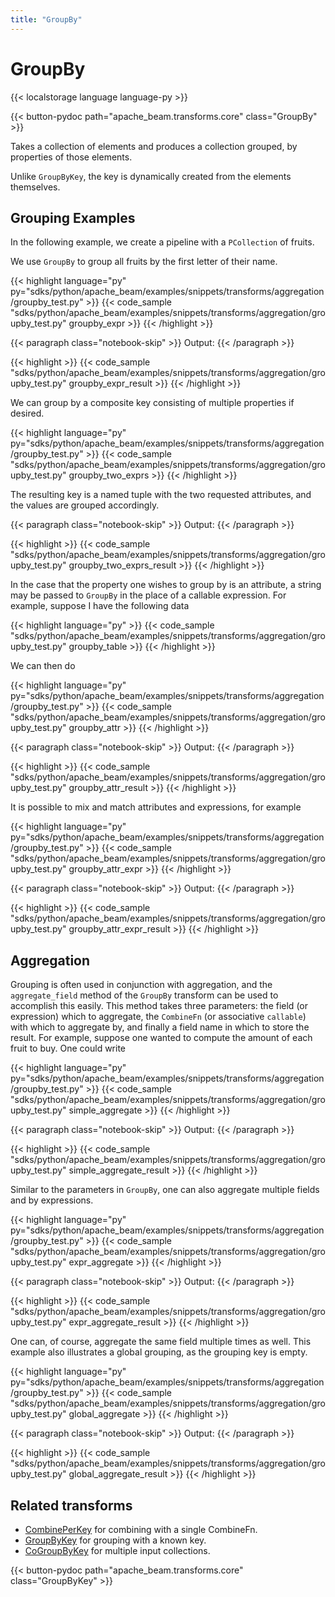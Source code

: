```yaml
---
title: "GroupBy"
---
```


<!--
Licensed under the Apache License, Version 2.0 (the "License");
you may not use this file except in compliance with the License.
You may obtain a copy of the License at

http://www.apache.org/licenses/LICENSE-2.0

Unless required by applicable law or agreed to in writing, software
distributed under the License is distributed on an "AS IS" BASIS,
WITHOUT WARRANTIES OR CONDITIONS OF ANY KIND, either express or implied.
See the License for the specific language governing permissions and
limitations under the License.
-->

# GroupBy

{{< localstorage language language-py >}}

{{< button-pydoc path="apache_beam.transforms.core" class="GroupBy" >}}

Takes a collection of elements and produces a collection grouped,
by properties of those elements.

Unlike `GroupByKey`, the key is dynamically created from the elements themselves.

## Grouping Examples

In the following example, we create a pipeline with a `PCollection` of fruits.

We use `GroupBy` to group all fruits by the first letter of their name.

{{< highlight language="py" py="sdks/python/apache_beam/examples/snippets/transforms/aggregation/groupby_test.py" >}}
{{< code_sample "sdks/python/apache_beam/examples/snippets/transforms/aggregation/groupby_test.py" groupby_expr >}}
{{< /highlight >}}

{{< paragraph class="notebook-skip" >}}
Output:
{{< /paragraph >}}

{{< highlight >}}
{{< code_sample "sdks/python/apache_beam/examples/snippets/transforms/aggregation/groupby_test.py" groupby_expr_result >}}
{{< /highlight >}}

We can group by a composite key consisting of multiple properties if desired.

{{< highlight language="py" py="sdks/python/apache_beam/examples/snippets/transforms/aggregation/groupby_test.py" >}}
{{< code_sample "sdks/python/apache_beam/examples/snippets/transforms/aggregation/groupby_test.py" groupby_two_exprs >}}
{{< /highlight >}}

The resulting key is a named tuple with the two requested attributes, and the
values are grouped accordingly.

{{< paragraph class="notebook-skip" >}}
Output:
{{< /paragraph >}}

{{< highlight >}}
{{< code_sample "sdks/python/apache_beam/examples/snippets/transforms/aggregation/groupby_test.py" groupby_two_exprs_result >}}
{{< /highlight >}}

In the case that the property one wishes to group by is an attribute, a string
may be passed to `GroupBy` in the place of a callable expression. For example,
suppose I have the following data

{{< highlight language="py" >}}
{{< code_sample "sdks/python/apache_beam/examples/snippets/transforms/aggregation/groupby_test.py" groupby_table >}}
{{< /highlight >}}

We can then do

{{< highlight language="py" py="sdks/python/apache_beam/examples/snippets/transforms/aggregation/groupby_test.py" >}}
{{< code_sample "sdks/python/apache_beam/examples/snippets/transforms/aggregation/groupby_test.py" groupby_attr >}}
{{< /highlight >}}

{{< paragraph class="notebook-skip" >}}
Output:
{{< /paragraph >}}

{{< highlight >}}
{{< code_sample "sdks/python/apache_beam/examples/snippets/transforms/aggregation/groupby_test.py" groupby_attr_result >}}
{{< /highlight >}}

It is possible to mix and match attributes and expressions, for example

{{< highlight language="py" py="sdks/python/apache_beam/examples/snippets/transforms/aggregation/groupby_test.py" >}}
{{< code_sample "sdks/python/apache_beam/examples/snippets/transforms/aggregation/groupby_test.py" groupby_attr_expr >}}
{{< /highlight >}}

{{< paragraph class="notebook-skip" >}}
Output:
{{< /paragraph >}}

{{< highlight >}}
{{< code_sample "sdks/python/apache_beam/examples/snippets/transforms/aggregation/groupby_test.py" groupby_attr_expr_result >}}
{{< /highlight >}}

## Aggregation

Grouping is often used in conjunction with aggregation, and the
`aggregate_field` method of the `GroupBy` transform can be used to accomplish
this easily.
This method takes three parameters: the field (or expression) which to
aggregate, the `CombineFn` (or associative `callable`) with which to aggregate
by, and finally a field name in which to store the result.
For example, suppose one wanted to compute the amount of each fruit to buy.
One could write

{{< highlight language="py" py="sdks/python/apache_beam/examples/snippets/transforms/aggregation/groupby_test.py" >}}
{{< code_sample "sdks/python/apache_beam/examples/snippets/transforms/aggregation/groupby_test.py" simple_aggregate >}}
{{< /highlight >}}

{{< paragraph class="notebook-skip" >}}
Output:
{{< /paragraph >}}

{{< highlight >}}
{{< code_sample "sdks/python/apache_beam/examples/snippets/transforms/aggregation/groupby_test.py" simple_aggregate_result >}}
{{< /highlight >}}

Similar to the parameters in `GroupBy`, one can also aggregate multiple fields
and by expressions.

{{< highlight language="py" py="sdks/python/apache_beam/examples/snippets/transforms/aggregation/groupby_test.py" >}}
{{< code_sample "sdks/python/apache_beam/examples/snippets/transforms/aggregation/groupby_test.py" expr_aggregate >}}
{{< /highlight >}}

{{< paragraph class="notebook-skip" >}}
Output:
{{< /paragraph >}}

{{< highlight >}}
{{< code_sample "sdks/python/apache_beam/examples/snippets/transforms/aggregation/groupby_test.py" expr_aggregate_result >}}
{{< /highlight >}}

One can, of course, aggregate the same field multiple times as well.
This example also illustrates a global grouping, as the grouping key is empty.

{{< highlight language="py" py="sdks/python/apache_beam/examples/snippets/transforms/aggregation/groupby_test.py" >}}
{{< code_sample "sdks/python/apache_beam/examples/snippets/transforms/aggregation/groupby_test.py" global_aggregate >}}
{{< /highlight >}}

{{< paragraph class="notebook-skip" >}}
Output:
{{< /paragraph >}}

{{< highlight >}}
{{< code_sample "sdks/python/apache_beam/examples/snippets/transforms/aggregation/groupby_test.py" global_aggregate_result >}}
{{< /highlight >}}

## Related transforms

- [CombinePerKey](/documentation/transforms/python/aggregation/combineperkey) for combining with a single CombineFn.
- [GroupByKey](/documentation/transforms/python/aggregation/groupbykey) for grouping with a known key.
- [CoGroupByKey](/documentation/transforms/python/aggregation/cogroupbykey) for multiple input collections.

{{< button-pydoc path="apache_beam.transforms.core" class="GroupByKey" >}}

